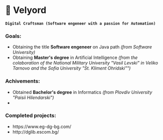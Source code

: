 # 🐐 Velyord

**`Digital Craftsman (Software engeneer with a passion for Automation)`**

### Goals:
<ul>
  <li>
    Obtaining the title <strong>Software engeneer</strong> on Java path <i>(from Software University)</i>
  </li>
  <li>
    Obtaining <strong>Master's degree</strong> in Artificial Intelligence <i>(from the colaboration of the National Military University "Vasil Levski" in Veliko Tarnovo and the Sofia University "St. Kliment Ohridski"")</i>
  </li>
</ul>

### Achivements:
<ul>
  <li>
    Obtained <strong>Bachelor's degree</strong> in Informatics <i>(from Plovdiv University "Paisii Hilendarski")</i>
  </li>
  <li>
    
  </li>
</ul>

### Completed projects:
<ul>
  <li>
    https://www.eg-dg-bg.com/
  </li>
  <li>
    http://dglib.escom.bg/
  </li>
</ul>
<!--
**Velyord/Velyord** is a ✨ _special_ ✨ repository because its `README.md` (this file) appears on your GitHub profile.

Here are some ideas to get you started:

- 🔭 I’m currently working on ...
- 🌱 I’m currently learning ...
- 👯 I’m looking to collaborate on ...
- 🤔 I’m looking for help with ...
- 💬 Ask me about ...
- 📫 How to reach me: ...
- 😄 Pronouns: ...
- ⚡ Fun fact: ...
-->
